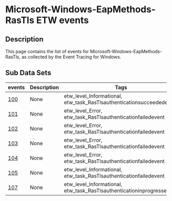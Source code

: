 # Microsoft-Windows-EapMethods-RasTls ETW events

## Description
This page contains the list of events for Microsoft-Windows-EapMethods-RasTls, as collected by the Event Tracing for Windows.

## Sub Data Sets
|events|Description|Tags|
|---|---|---|
|[100](events/event-100.md)|None|etw_level_Informational, etw_task_RasTlsauthenticationsucceededevent|
|[101](events/event-101.md)|None|etw_level_Error, etw_task_RasTlsauthenticationfailedevent|
|[102](events/event-102.md)|None|etw_level_Error, etw_task_RasTlsauthenticationfailedevent|
|[103](events/event-103.md)|None|etw_level_Error, etw_task_RasTlsauthenticationfailedevent|
|[104](events/event-104.md)|None|etw_level_Error, etw_task_RasTlsauthenticationfailedevent|
|[105](events/event-105.md)|None|etw_level_Informational, etw_task_RasTlsauthenticationfailedevent|
|[107](events/event-107.md)|None|etw_level_Informational, etw_task_RasTlsauthenticationinprogressevent|
